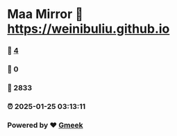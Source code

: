 # Maa Mirror :link: https://weinibuliu.github.io 
### :page_facing_up: [4](https://weinibuliu.github.io/tag.html) 
### :speech_balloon: 0 
### :hibiscus: 2833 
### :alarm_clock: 2025-01-25 03:13:11 
### Powered by :heart: [Gmeek](https://github.com/Meekdai/Gmeek)
